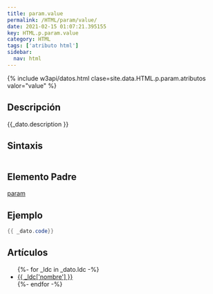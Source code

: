 ```yaml
---
title: param.value
permalink: /HTML/param/value/
date: 2021-02-15 01:07:21.395155
key: HTML.p.param.value
category: HTML
tags: ['atributo html']
sidebar: 
  nav: html
---
```


{% include w3api/datos.html clase=site.data.HTML.p.param.atributos valor="value" %}

## Descripción
{{_dato.description }}

## Sintaxis
~~~html
~~~

## Elemento Padre
[param](/HTML/param/)

## Ejemplo
~~~java
{{ _dato.code}}
~~~

## Artículos
<ul>
{%- for _ldc in _dato.ldc -%}
   <li>
       <a href="{{_ldc['url'] }}">{{ _ldc['nombre'] }}</a>
   </li>
{%- endfor -%}
</ul>
